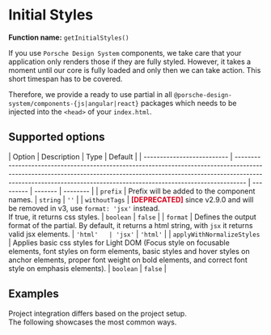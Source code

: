 # Initial Styles

**Function name:** `getInitialStyles()`

If you use `Porsche Design System` components, we take care that your application only renders those if they are fully
styled. However, it takes a moment until our core is fully loaded and only then we can take action. This short timespan
has to be covered.

Therefore, we provide a ready to use partial in all `@porsche-design-system/components-{js|angular|react}` packages
which needs to be injected into the `<head>` of your `index.html`.

## Supported options

| Option                     | Description                                                                                                                                                                                                                                   | Type      | Default |
| -------------------------- | --------------------------------------------------------------------------------------------------------------------------------------------------------------------------------------------------------------------------------------------- | --------- | ------- | -------- |
| `prefix`                   | Prefix will be added to the component names.                                                                                                                                                                                                  | `string`  | `''`    |
| `withoutTags`              | <span style='color:#d5001c'>**[DEPRECATED]**</span> since v2.9.0 and will be removed in v3, use `format: 'jsx'` instead.<br/>If true, it returns css styles.                                                                                  | `boolean` | `false` |
| `format`                   | Defines the output format of the partial. By default, it returns a html string, with `jsx` it returns valid jsx elements.                                                                                                                     | `'html'   | 'jsx'`  | `'html'` |
| `applyWithNormalizeStyles` | Applies basic css styles for Light DOM (Focus style on focusable elements, font styles on form elements, basic styles and hover styles on anchor elements, proper font weight on bold elements, and correct font style on emphasis elements). | `boolean` | `false` |

## Examples

Project integration differs based on the project setup.  
The following showcases the most common ways.

<PartialDocs name="getInitialStyles" :params="params" location="head"></PartialDocs>

<script lang="ts">
import Vue from 'vue';
import Component from 'vue-class-component';

@Component
export default class Code extends Vue {
  public params = [
    {
      value: ""
    },
    {
      value: "{ prefix: 'custom-prefix' }",
      comment: 'with custom prefix to match your prefixed components',
    },
    {
      value: "{ applyWithNormalizeStyles: true }",
      comment: 'apply normalize styles',
    }
  ];
}
</script>
